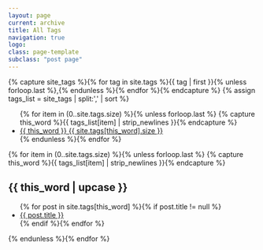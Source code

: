 ```yaml
---
layout: page
current: archive
title: All Tags
navigation: true
logo:
class: page-template
subclass: "post page"
---
```


<div id="post-index" class="well article">
{% capture site_tags %}{% for tag in site.tags %}{{ tag | first }}{% unless forloop.last %},{% endunless %}{% endfor %}{% endcapture %}
{% assign tags_list = site_tags | split:',' | sort %}

<ul class="entry-meta inline-list">
  {% for item in (0..site.tags.size) %}{% unless forloop.last %}
    {% capture this_word %}{{ tags_list[item] | strip_newlines }}{% endcapture %}
  	<li><a href="#{{ this_word }}" class="tag"><span class="term alltags">{{ this_word }}</span> <span class="count alltags">{{ site.tags[this_word].size }}</span></a></li>
  {% endunless %}{% endfor %}
</ul>

{% for item in (0..site.tags.size) %}{% unless forloop.last %}
{% capture this_word %}{{ tags_list[item] | strip_newlines }}{% endcapture %}

<article>
<h2 id="{{ this_word }}" class="tag-heading">{{ this_word | upcase }}</h2>
<ul>
{% for post in site.tags[this_word] %}{% if post.title != null %}
<!-- <li class="entry-title"><a href="{{ site.url }}{{ post.url }}" target="_blank" title="{{ post.title }}">{{ post.title }}</a></li> -->
<li class="entry-title"><a href="{{ post.url }}" target="_blank" title="{{ post.title }}">{{ post.title }}</a></li>
{% endif %}{% endfor %}
</ul>
</article><!-- /.hentry -->
{% endunless %}{% endfor %}

</div>
